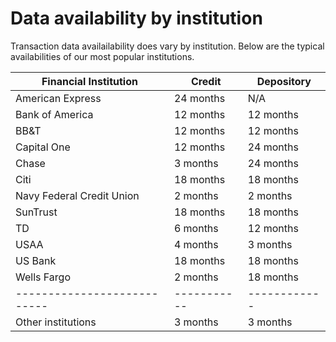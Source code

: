 # Data availability by institution

Transaction data availailability does vary by institution. Below are the typical availabilities of our most popular institutions.

|   Financial Institution   |   Credit  | Depository |
|---------------------------|-----------|------------|
| American Express          | 24 months | N/A        |
| Bank of America           | 12 months | 12 months  |
| BB&T                      | 12 months | 12 months  |
| Capital One               | 12 months | 24 months  |
| Chase                     | 3 months  | 24 months  |
| Citi                      | 18 months | 18 months  |
| Navy Federal Credit Union | 2 months  | 2 months   |
| SunTrust                  | 18 months | 18 months  |
| TD                        | 6 months  | 12 months  |
| USAA                      | 4 months  | 3 months   |
| US Bank                   | 18 months | 18 months  |
| Wells Fargo               | 2 months  | 18 months  |
|---------------------------|-----------|------------|
| Other institutions        | 3 months  | 3 months  |
